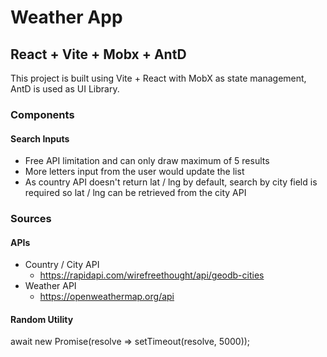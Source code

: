 # Weather App

## React + Vite + Mobx + AntD

This project is built using Vite + React with MobX as state management, AntD is used as UI Library.

### Components

#### Search Inputs 

* Free API limitation and can only draw maximum of 5 results
* More letters input from the user would update the list
* As country API doesn't return lat / lng by default, search by city field is required so lat / lng can be retrieved from the city API

### Sources

#### APIs

* Country / City API
    * https://rapidapi.com/wirefreethought/api/geodb-cities
* Weather API
    * https://openweathermap.org/api

#### Random Utility

await new Promise(resolve => setTimeout(resolve, 5000));